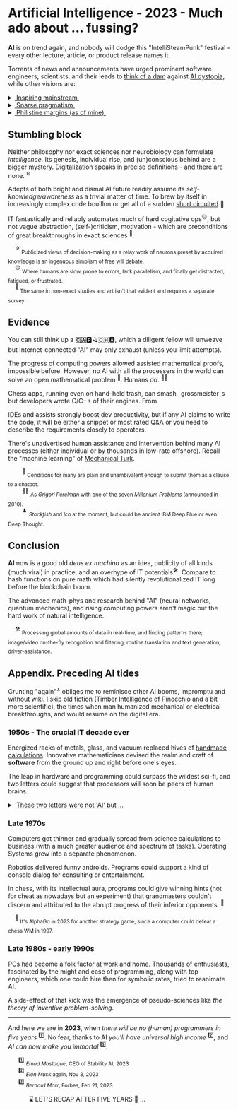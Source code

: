 # Artificial Intelligence - 2023 - Much ado about ... fussing?

**AI** is on trend again, and nobody will dodge this "IntelliSteamPunk" festival - every other lecture, article, or product release names it.

Torrents of news and announcements have urged prominent software engineers, scientists, and their leads to [think of a dam](https://futureoflife.org/open-letter/pause-giant-ai-experiments/) against [AI dystopia](https://www.businessinsider.com/ai-extinction-risk-openai-deepmind-anthropic-ceos-sam-altman-2023-5), while other visions are:

<details>
<summary><ins>&nbsp;Inspiring mainstream&nbsp;</ins></summary>
&nbsp;
 
* *Sundar Pichai*, Google CEO:\
"AI is the most profound technology humanity is working on today."
* *Jensen Huang*, CEO of NVIDIA:\
"Software is eating the world, but AI is going to eat software."
* MkCinsey & Company:\
"Generative AI’s impact on productivity could add trillions of dollars [annually]..."
* *Ray Kurzweil*, inventor and futurist:\
"By 2029, computers will have emotional intelligence and be convincing as people."
* _Gray Scott_, futurist, techno-philosopher, founder and CEO of SeriousWonder:\
  "There is no reason and no way that a human mind can keep up with an artificial intelligence machine by 2035."
* _Sam Altman,_ OpenAI CEO (or not CEO, please prove):\
"AI will probably most likely lead to the end of the world, but in the meantime, there'll be great companies."
* [and how without him] *Elon Musk*, xAI startup founder:\
"The goal of xAI is to understand the true nature of the universe."

\__________________________________________
</details>

<details>
<summary><ins>&nbsp;Sparse pragmatism&nbsp;</ins></summary>

* *Ginni Rometty*, former CEO of IBM\
"Some people call this artificial intelligence, but the reality is this technology will enhance us. So instead of artificial intelligence, I think we'll augment our intelligence."

* _Christopher Nolan_, filmmaker, questioned about AI in a 2023 interview:\
"... the real world is, by definition, infinitely complex. ... And so, any digital simulation or technology that simulates, eventually, it always hits a particular limitation."

* _Michael Atleson_, Attorney, Federal Trade Commission, 27/Feb/2023:\
"Keep your AI claims in check."

\__________________________________________
</details>

<details>
<summary><ins>&nbsp;Philistine margins (as of mine)&nbsp;</ins></summary>
&nbsp;

[![AI: 1523 vs 2023](../_rsc/_img/memes/AI-1523-2023_spot-the-diff.png)](https://github.com/Kyriosity/read-write/tree/main/readme%2B/pencraft/readme%2B/opuses/IT-memes.md)

*&nbsp;<sub>Images are for illustrative purposes only and were taken from Wiki Commons and IMLO (learncomputerscienceonline.com)</sub>

\__________________________________________
</details>

## Stumbling block

Neither philosophy nor exact sciences nor neurobiology can formulate _intelligence_. Its genesis, individual rise, and (un)conscious behind are a bigger mystery. 
Digitalization speaks in precise definitions - and there are none.&nbsp;<sup>⚙️</sup>

Adepts of both bright and dismal AI future readily assume its *self-knowledge/awareness* as a trivial matter of time. 
To brew by itself in increasingly complex code bouillon or get all of a sudden [short circuited](https://www.imdb.com/title/tt0091949)&nbsp;:cinema:.

IT fantastically and reliably automates much of hard cogitative ops<sup>:expressionless:</sup>, but not vague abstraction, (self-)criticism, motivation - which are preconditions of great breakthroughs in exact sciences&nbsp;<sup>:art:</sup>.

&nbsp;&nbsp;&nbsp;&nbsp;<sup>⚙️</sup> <sub>Publicized views of decision-making as a relay work of neurons preset by acquired knowledge is an ingenuous simplism of free will debate.</sub>\
&nbsp;&nbsp;&nbsp;&nbsp;<sup>:expressionless:</sup> <sub>Where humans are slow, prone to errors, lack parallelism, and finally get distracted, fatigued, or frustrated.</sub>\
&nbsp;&nbsp;&nbsp;&nbsp;<sup>:art:</sup> <sub>The same in non-exact studies and art isn't that evident and requires a separate survey.</sub>

## Evidence

You can still think up a **:canada:**:parking::razor::switzerland::a:, which a diligent fellow will unweave but Internet-connected "AI" may only exhaust (unless you limit attempts).

The progress of computing powers allowed assisted mathematical proofs, impossible before. However, no AI with all the processers in the world can solve an open mathematical problem&nbsp;<sup>:1234:</sup>. Humans do.&nbsp;<sup>:scientist:</sup>

Chess apps, running even on hand-held trash, can smash _grossmeister_s but developers wrote C/C++ of their engines. From 

IDEs and assists strongly boost dev productivity, but if any AI claims to write the code, it will be either a snippet or most rated Q&A or you need to describe the requirements closely to operators.

There's unadvertised human assistance and intervention behind many AI processes (either individual or by thousands in low-rate offshore). Recall the "machine learning" of [Mechanical Turk](https://en.wikipedia.org/wiki/Mechanical_Turk).

&nbsp;&nbsp;&nbsp;&nbsp;&nbsp;&nbsp;&nbsp;&nbsp;<sup>:1234:</sup> <sub>Conditions for many are plain and unambivalent enough to submit them as a clause to a chatbot.</sub>\
&nbsp;&nbsp;&nbsp;&nbsp;&nbsp;&nbsp;&nbsp;&nbsp;<sup>:scientist:</sup> <sub>As _Grigori Perelman_ with one of the seven _Millenium Problems_ (announced in 2010).</sub>\
&nbsp;&nbsp;&nbsp;&nbsp;&nbsp;&nbsp;&nbsp;&nbsp;<sup>♟️</sup> <sub>_Stockfish_ and _lco_ at the moment, but could be ancient IBM Deep Blue or even Deep Thought.</sub>

## Conclusion

**AI** now is a good old _deus ex machina_ as an idea, publicity of all kinds (much viral) in practice, and an overhype of IT potentials<sup>:hammer_and_wrench:</sup>. Compare to hash functions on pure math which had silently revolutionalized IT long before the blockchain boom.

The advanced math-phys and research behind "AI" (neural networks, quantum mechanics), and rising computing powers aren't magic but the hard work of natural intelligence.

&nbsp;&nbsp;&nbsp;&nbsp;<sup>:hammer_and_wrench:</sup> <sub>Processing global amounts of data in real-time, and finding patterns there; image/video on-the-fly recognition and filtering; routine translation and text generation; driver-assistance.</sub>

## Appendix. Preceding AI tides

Grunting "again"<sup>:top:</sup> obliges me to reminisce other AI booms, impromptu and without wiki. I skip old fiction (Timber Intelligence of Pinocchio and  a bit more scientific), the times when man humanized mechanical or electrical breakthroughs, and would resume on the digital era.

### 1950s - The crucial IT decade ever

Energized racks of metals, glass, and vacuum replaced hives of [handmade calculations](https://commons.wikimedia.org/wiki/File:Human_computers_-_Dryden.jpg#/media/File:Human_computers_-_Dryden.jpg). Innovative mathematicians devised the realm and craft of **software** from the ground up and right before one's eyes. 

The leap in hardware and programming could surpass the wildest sci-fi, and two letters could suggest that processors will soon be peers of human brains.

<details>
<summary><ins>&nbsp;These two letters were not 'AI' but ...&nbsp;</ins></summary>
  
&nbsp;&nbsp;&nbsp;&nbsp;&nbsp;&nbsp;&nbsp;&nbsp;... **IF**.

> High-level languages, FORTRAN or COBOL, described algorithms close to usual English, and the **IF** statement introduced the feeling of human doubt and decision-making.

\__________________________________________ 
</details>

### Late 1970s

Computers got thinner and gradually spread from science calculations to business (with a much greater audience and spectrum of tasks). Operating Systems grew into a separate phenomenon. 

Robotics delivered funny androids. Programs could support a kind of console dialog for consulting or entertainment.

In chess, with its intellectual aura, programs could give winning hints (not for cheat as nowadays but an experiment) that grandmasters couldn't discern and attributed to the abrupt progress of their inferior opponents.&nbsp;<sup>:game_die:</sup>

&nbsp;&nbsp;&nbsp;&nbsp;<sup>:game_die:</sup> <sub>It's AlphaGo in 2023 for another strategy game, since a computer could defeat a chess WM in 1997.</sub>

### Late 1980s - early 1990s

PCs had become a folk factor at work and home. Thousands of enthusiasts, fascinated by the might and ease of programming, along with top engineers, which one could hire then for symbolic rates, tried to reanimate AI.

A side-effect of that kick was the emergence of pseudo-sciences like _the theory of inventive problem-solving_.
___

And here we are in **2023**, when _there will be no (human) programmers in five years&nbsp;_<sup>:one:</sup>. No fear, thanks to AI _you'll have universal high income_&nbsp;<sup>:two:</sup>, and _AI can now make you immortal_&nbsp;<sup>:three:</sup>.

&nbsp;&nbsp;&nbsp;&nbsp;&nbsp;&nbsp;<sup>:one:</sup> <sub>*Emad Mostaque*, CEO of Stability AI, 2023</sub>\
&nbsp;&nbsp;&nbsp;&nbsp;&nbsp;&nbsp;<sup>:two:</sup> <sub>_Elon Musk_ again, Nov 3, 2023</sub>\
&nbsp;&nbsp;&nbsp;&nbsp;&nbsp;&nbsp;<sup>:three:</sup> <sub>_Bernard Marr_, Forbes, Feb 21, 2023 </sub>

&nbsp;&nbsp;&nbsp;&nbsp;&nbsp;&nbsp;&nbsp;&nbsp;&nbsp;&nbsp;&nbsp;&nbsp;⌛ LET'S RECAP AFTER FIVE YEARS :microscope: ...

